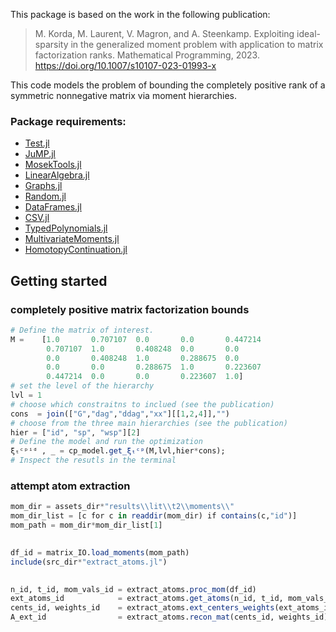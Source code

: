 This package is based on the work in the following publication:
> M. Korda, M. Laurent, V. Magron, and A. Steenkamp. 
> Exploiting ideal-sparsity in the generalized moment problem with application to matrix factorization ranks.
> Mathematical Programming, 2023. https://doi.org/10.1007/s10107-023-01993-x


This code models the problem of bounding the completely positive rank of a symmetric nonnegative matrix via moment hierarchies.

### Package requirements:
- [Test.jl](https://docs.julialang.org/en/v1/stdlib/Test/)
- [JuMP.jl](https://jump.dev/JuMP.jl/stable/)
- [MosekTools.jl](https://www.mosek.com/)
- [LinearAlgebra.jl](https://docs.julialang.org/en/v1/stdlib/LinearAlgebra/)
- [Graphs.jl](https://juliagraphs.org/Graphs.jl/dev/)
- [Random.jl](https://docs.julialang.org/en/v1/stdlib/Random/)
- [DataFrames.jl](https://dataframes.juliadata.org/stable/)
- [CSV.jl](https://csv.juliadata.org/stable/)
- [TypedPolynomials.jl](https://juliapackages.com/p/typedpolynomials)
- [MultivariateMoments.jl](https://juliapackages.com/p/multivariatemoments)
- [HomotopyContinuation.jl](https://www.juliahomotopycontinuation.org/)
## Getting started
### completely positive matrix factorization bounds

``` julia
# Define the matrix of interest.
M =    [1.0       0.707107  0.0       0.0       0.447214
        0.707107  1.0       0.408248  0.0       0.0
        0.0       0.408248  1.0       0.288675  0.0
        0.0       0.0       0.288675  1.0       0.223607
        0.447214  0.0       0.0       0.223607  1.0]
# set the level of the hierarchy
lvl = 1 
# choose which constraitns to inclued (see the publication)
cons  = join(["G","dag","ddag","xx"][[1,2,4]],"")
# choose from the three main hierarchies (see the publication)
hier = ["id", "sp", "wsp"][2] 
# Define the model and run the optimization
ξₜᶜᵖⁱᵈ , _ = cp_model.get_ξₜᶜᵖ(M,lvl,hier*cons);
# Inspect the resutls in the terminal 
```
### attempt atom extraction
``` julia
mom_dir = assets_dir*"results\\lit\\t2\\moments\\"
mom_dir_list = [c for c in readdir(mom_dir) if contains(c,"id")]
mom_path = mom_dir*mom_dir_list[1]

  
df_id = matrix_IO.load_moments(mom_path)
include(src_dir*"extract_atoms.jl")

  
n_id, t_id, mom_vals_id = extract_atoms.proc_mom(df_id)
ext_atoms_id            = extract_atoms.get_atoms(n_id, t_id, mom_vals_id, 1e-4, true)
cents_id, weights_id    = extract_atoms.ext_centers_weights(ext_atoms_id)
A_ext_id                = extract_atoms.recon_mat(cents_id, weights_id)


```





